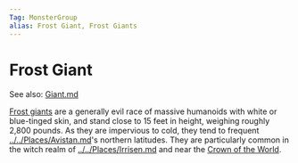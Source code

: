 ```yaml
---
Tag: MonsterGroup
alias: Frost Giant, Frost Giants
---
```

# Frost Giant
See also: [Giant.md](Giant)

[Frost giants](https://pathfinderwiki.com/wiki/Frost_giant) are a generally evil race of massive humanoids with white or blue-tinged skin, and stand close to 15 feet in height, weighing roughly 2,800 pounds. As they are impervious to cold, they tend to frequent [../../Places/Avistan.md](Avistan)'s northern latitudes. They are particularly common in the witch realm of [../../Places/Irrisen.md](Irrisen) and near the [Crown of the World](../../Places/Crown-of-the-World.md).